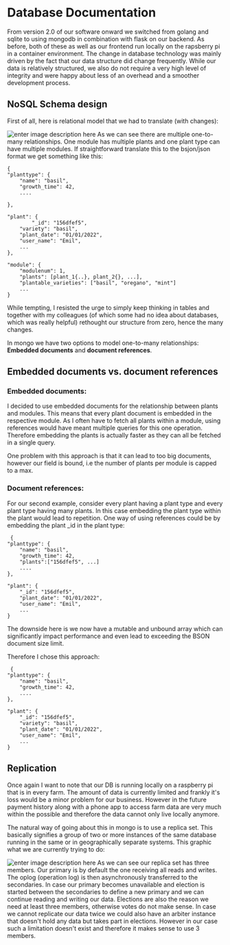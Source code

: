 ﻿# Database Documentation

From version 2.0 of our software onward we switched from golang and sqlite to using mongodb in combination with flask on our backend. 
As before, both of these as well as our frontend run locally on the rapsberry pi in a container environment.
The change in database technology was mainly driven by the fact that our data structure did change frequently. While our data is relatively structured, we also do not require a very high level of integrity and were happy about less of an overhead and a smoother development process.

## NoSQL Schema design

First of all, here is relational model that we had to translate (with changes):

![enter image description here](https://github.com/Emil9999/ROWA/blob/feature/backendRewrite/documentation/Database%20Rowa.png?raw=true)
As we can see there are multiple one-to-many relationships. One module has multiple plants and one plant type can have multiple modules.
If straightforward translate this to the bsjon/json format we get something like this:

    {
    "planttype": {
        "name": "basil",
        "growth_time": 42,
        ....

    },

    "plant": {
		    "_id": "156dfef5",
        "variety": "basil",
        "plant_date": "01/01/2022",
        "user_name": "Emil",
        ...
    },
    
    "module": {
        "modulenum": 1,
        "plants": [plant_1{..}, plant_2{}, ...],
        "plantable_varieties": ["basil", "oregano", "mint"]
        ...
    }

While tempting, I resisted the urge to simply keep thinking in tables and together with my colleagues (of which some had no idea about databases, which was really helpful) rethought our structure from zero, hence the many changes. 


In mongo we have two options to model one-to-many relationships: **Embedded documents** and **document references**. 

## Embedded documents vs. document references

### Embedded documents:

I decided to use embedded documents for the relationship between plants and modules. This means that every plant document is embedded in the respective module. 
As I often have to fetch all plants within a module, using references would have meant multiple queries for this one operation. Therefore embedding the plants is actually faster as they can all be fetched in a single query.

One problem with this approach is that it can lead to too big documents, however our field is bound, i.e the number of plants per module is capped to a max.

### Document references:

For our second example, consider every plant having a plant type and every plant type having many plants. In this case embedding the plant type within the plant would lead to repetition. 
One way of using references could be by embedding the plant _id in the plant type:

     {
    "planttype": {
        "name": "basil",
        "growth_time": 42,
        "plants":["156dfef5", ...]
        ....
    },

    "plant": {
        "_id": "156dfef5",
        "plant_date": "01/01/2022",
        "user_name": "Emil",
        ...
    }


The downside here is we now have a mutable and unbound array which can significantly impact performance and even lead to exceeding the BSON document size limit.

Therefore I chose this approach:

     {
    "planttype": {
        "name": "basil",
        "growth_time": 42,
        ....
    },

    "plant": {
        "_id": "156dfef5",
        "variety": "basil",
        "plant_date": "01/01/2022",
        "user_name": "Emil",
        ...
    }

## Replication
Once again I want to note that our DB is running locally on a raspberry pi that is in every farm. The amount of data is currently limited and frankly it's loss would be a minor problem for our business. However in the future payment history along with a phone app to access farm data are very much within the possible and therefore the data cannot only live locally anymore. 

The natural way of going about this in mongo is to use a replica set. This basically signifies a group of two or more instances of the same database running in the same or in geographically separate systems. This graphic what we are currently trying to do:

![enter image description here](https://github.com/Emil9999/ROWA/blob/feature/backendRewrite/documentation/replication.png?raw=true)
As we can see our replica set has three members. Our primary is by default the one receiving all reads and writes. The oplog (operation log) is then asynchronously transferred to the secondaries. In case our primary becomes unavailable and election is started between the secondaries to define a new primary and we can continue reading and writing our data. 
Elections are also the reason we need at least three members, otherwise votes do not make sense. In case we cannot replicate our data twice we could also have an arbiter instance that doesn't hold any data but takes part in elections. However in our case such a limitation doesn't exist and therefore it makes sense to use 3 members.
